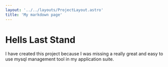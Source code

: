 ```yaml
---
layout: '../../layouts/ProjectLayout.astro'
title: 'My markdown page'
---
```


# Hells Last Stand

I have created this project because I was missing a really great and easy to use mysql management tool in my application suite.
